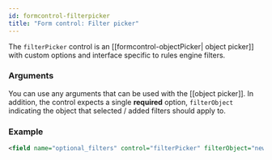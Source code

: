 ```yaml
---
id: formcontrol-filterpicker
title: "Form control: Filter picker"
---
```


The `filterPicker` control is an [[formcontrol-objectPicker| object picker]] with custom options and interface specific to rules engine filters.

### Arguments

You can use any arguments that can be used with the [[object picker]]. In addition, the control expects a single **required** option, `filterObject` indicating the object that selected / added filters should apply to.


### Example

```xml
<field name="optional_filters" control="filterPicker" filterObject="news" multiple="true" sortable="true"  />
```